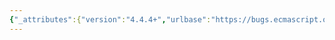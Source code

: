 ```yaml
---
{"_attributes":{"version":"4.4.4+","urlbase":"https://bugs.ecmascript.org/","maintainer":"dherman@mozilla.com"},"bug":{"bug_id":1337,"creation_ts":"2013-03-17 15:59:00 -0700","short_desc":"9.4.4.1: \"NumberOfParameters\"","delta_ts":"2014-04-16 09:24:16 -0700","product":"Draft for 6th Edition","component":"editorial issue","version":"Rev 21: November 8, 2013 Draft","rep_platform":"All","op_sys":"All","bug_status":"RESOLVED","resolution":"FIXED","priority":"Normal","bug_severity":"normal","everconfirmed":true,"reporter":{"uid":"jmdyck","name":"Michael Dyck"},"assigned_to":{"uid":"allen","name":"Allen Wirfs-Brock"},"long_desc":[{"commentid":3479,"comment_count":0,"who":{"uid":"jmdyck","name":"Michael Dyck"},"bug_when":"2013-03-17 15:59:54 -0700","thetext":"In 10.6 \"Arguments Object\",\nin the definition of abstract operation CompleteMappedArgumentsObject,\nstep 3 says:\n    Let numberOfNonRestFormals be NumberOfParameters of formals\n\nbut there is no definition of 'NumberOfParameters'."},{"commentid":6861,"comment_count":1,"who":{"uid":"jmdyck","name":"Michael Dyck"},"bug_when":"2013-11-21 18:53:13 -0800","thetext":"In rev 21, the section number is 9.4.4.1."},{"commentid":7747,"comment_count":2,"who":{"uid":"jmdyck","name":"Michael Dyck"},"bug_when":"2014-04-16 09:24:16 -0700","thetext":"In rev23, 'NumberOfParameters' is no longer referenced."}]}}
---
```

